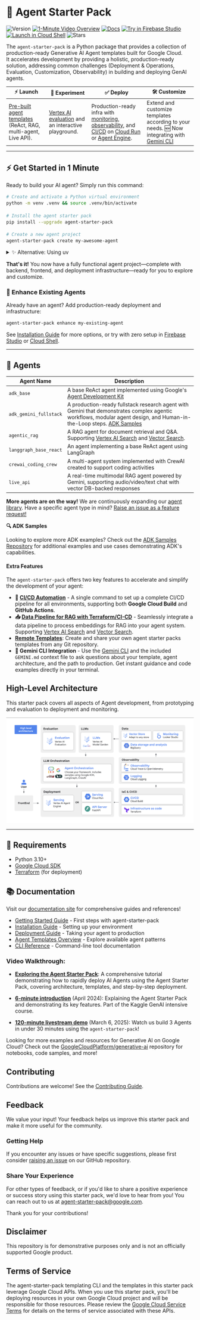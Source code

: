 # 🚀 Agent Starter Pack

![Version](https://img.shields.io/pypi/v/agent-starter-pack?color=blue) [![1-Minute Video Overview](https://img.shields.io/badge/1--Minute%20Overview-gray)](https://youtu.be/jHt-ZVD660g) [![Docs](https://img.shields.io/badge/Documentation-gray)](https://googlecloudplatform.github.io/agent-starter-pack/) <a href="https://studio.firebase.google.com/new?template=https%3A%2F%2Fgithub.com%2FGoogleCloudPlatform%2Fagent-starter-pack%2Ftree%2Fmain%2Fsrc%2Fresources%2Fidx">
  <picture>
    <source
      media="(prefers-color-scheme: dark)"
      srcset="https://cdn.firebasestudio.dev/btn/try_light_20.svg">
    <source
      media="(prefers-color-scheme: light)"
      srcset="https://cdn.firebasestudio.dev/btn/try_dark_20.svg">
    <img
      height="20"
      alt="Try in Firebase Studio"
      src="https://cdn.firebasestudio.dev/btn/try_blue_20.svg">
  </picture>
</a> [![Launch in Cloud Shell](https://img.shields.io/badge/Launch-in_Cloud_Shell-white)](https://shell.cloud.google.com/cloudshell/editor?cloudshell_git_repo=https%3A%2F%2Fgithub.com%2Feliasecchig%2Fasp-open-in-cloud-shell&cloudshell_print=open-in-cs) ![Stars](https://img.shields.io/github/stars/GoogleCloudPlatform/agent-starter-pack?color=yellow)


The `agent-starter-pack` is a Python package that provides a collection of production-ready Generative AI Agent templates built for Google Cloud. <br>
It accelerates development by providing a holistic, production-ready solution, addressing common challenges (Deployment & Operations, Evaluation, Customization, Observability) in building and deploying GenAI agents.

| ⚡️ Launch | 🧪 Experiment  | ✅ Deploy | 🛠️ Customize |
|---|---|---|---|
| [Pre-built agent templates](./agents/) (ReAct, RAG, multi-agent, Live API). | [Vertex AI evaluation](https://cloud.google.com/vertex-ai/generative-ai/docs/models/evaluation-overview) and an interactive playground. | Production-ready infra with [monitoring, observability](https://googlecloudplatform.github.io/agent-starter-pack/guide/observability), and [CI/CD](https://googlecloudplatform.github.io/agent-starter-pack/guide/deployment) on [Cloud Run](https://cloud.google.com/run) or [Agent Engine](https://cloud.google.com/vertex-ai/generative-ai/docs/agent-engine/overview). | Extend and customize templates according to your needs. 🆕 Now integrating with [Gemini CLI](https://github.com/google-gemini/gemini-cli) |

---
 
## ⚡ Get Started in 1 Minute

Ready to build your AI agent? Simply run this command:

```bash
# Create and activate a Python virtual environment
python -m venv .venv && source .venv/bin/activate

# Install the agent starter pack
pip install --upgrade agent-starter-pack

# Create a new agent project
agent-starter-pack create my-awesome-agent
```

<details>
<summary> ✨ Alternative: Using uv</summary>

If you have [`uv`](https://github.com/astral-sh/uv) installed, you can create and set up your project with a single command:
```bash
uvx agent-starter-pack create my-fullstack-agent
```
This command handles creating the project without needing to pre-install the package into a virtual environment.
</details>

**That's it!** You now have a fully functional agent project—complete with backend, frontend, and deployment infrastructure—ready for you to explore and customize.

### 🔧 Enhance Existing Agents

Already have an agent? Add production-ready deployment and infrastructure:

```bash
agent-starter-pack enhance my-existing-agent
```

See [Installation Guide](https://googlecloudplatform.github.io/agent-starter-pack/guide/installation) for more options, or try with zero setup in [Firebase Studio](https://studio.firebase.google.com/new?template=https%3A%2F%2Fgithub.com%2FGoogleCloudPlatform%2Fagent-starter-pack%2Ftree%2Fmain%2Fsrc%2Fresources%2Fidx) or [Cloud Shell](https://shell.cloud.google.com/cloudshell/editor?cloudshell_git_repo=https%3A%2F%2Fgithub.com%2Feliasecchig%2Fasp-open-in-cloud-shell&cloudshell_print=open-in-cs).

---

## 🤖 Agents

| Agent Name                  | Description                                                                                                                       |
|-----------------------------|-----------------------------------------------------------------------------------------------------------------------------------|
| `adk_base`      | A base ReAct agent implemented using Google's [Agent Development Kit](https://github.com/google/adk-python) |
| `adk_gemini_fullstack` | A production-ready fullstack research agent with Gemini that demonstrates complex agentic workflows, modular agent design, and Human-in-the-Loop steps. [ADK Samples](https://github.com/google/adk-samples/tree/main/python/agents/gemini-fullstack) |
| `agentic_rag` | A RAG agent for document retrieval and Q&A. Supporting [Vertex AI Search](https://cloud.google.com/generative-ai-app-builder/docs/enterprise-search-introduction) and [Vector Search](https://cloud.google.com/vertex-ai/docs/vector-search/overview).       |
| `langgraph_base_react`      | An agent implementing a base ReAct agent using LangGraph |
| `crewai_coding_crew`       | A multi-agent system implemented with CrewAI created to support coding activities       |
| `live_api`       | A real-time multimodal RAG agent powered by Gemini, supporting audio/video/text chat with vector DB-backed responses                       |

**More agents are on the way!** We are continuously expanding our [agent library](https://googlecloudplatform.github.io/agent-starter-pack/agents/overview). Have a specific agent type in mind? [Raise an issue as a feature request!](https://github.com/GoogleCloudPlatform/agent-starter-pack/issues/new?labels=enhancement)

**🔍 ADK Samples**

Looking to explore more ADK examples? Check out the [ADK Samples Repository](https://github.com/google/adk-samples) for additional examples and use cases demonstrating ADK's capabilities.

#### Extra Features

The `agent-starter-pack` offers two key features to accelerate and simplify the development of your agent:
- **🔄 [CI/CD Automation](https://googlecloudplatform.github.io/agent-starter-pack/cli/setup_cicd)** - A single command to set up a complete CI/CD pipeline for all environments, supporting both **Google Cloud Build** and **GitHub Actions**.
- **📥 [Data Pipeline for RAG with Terraform/CI-CD](https://googlecloudplatform.github.io/agent-starter-pack/guide/data-ingestion)** - Seamlessly integrate a data pipeline to process embeddings for RAG into your agent system. Supporting [Vertex AI Search](https://cloud.google.com/generative-ai-app-builder/docs/enterprise-search-introduction) and [Vector Search](https://cloud.google.com/vertex-ai/docs/vector-search/overview).
- **[Remote Templates](docs/guide/remote-templating.md)**: Create and share your own agent starter packs templates from any Git repository.
- **🤖 Gemini CLI Integration** - Use the [Gemini CLI](https://github.com/google-gemini/gemini-cli) and the included `GEMINI.md` context file to ask questions about your template, agent architecture, and the path to production. Get instant guidance and code examples directly in your terminal.

## High-Level Architecture

This starter pack covers all aspects of Agent development, from prototyping and evaluation to deployment and monitoring.

![High Level Architecture](docs/images/ags_high_level_architecture.png "Architecture")

---

## 🔧 Requirements

- Python 3.10+
- [Google Cloud SDK](https://cloud.google.com/sdk/docs/install)
- [Terraform](https://developer.hashicorp.com/terraform/downloads) (for deployment)


## 📚 Documentation

Visit our [documentation site](https://googlecloudplatform.github.io/agent-starter-pack/) for comprehensive guides and references!

- [Getting Started Guide](https://googlecloudplatform.github.io/agent-starter-pack/guide/getting-started) - First steps with agent-starter-pack
- [Installation Guide](https://googlecloudplatform.github.io/agent-starter-pack/guide/installation) - Setting up your environment
- [Deployment Guide](https://googlecloudplatform.github.io/agent-starter-pack/guide/deployment) - Taking your agent to production
- [Agent Templates Overview](https://googlecloudplatform.github.io/agent-starter-pack/agents/overview) - Explore available agent patterns
- [CLI Reference](https://googlecloudplatform.github.io/agent-starter-pack/cli/) - Command-line tool documentation


### Video Walkthrough:

- **[Exploring the Agent Starter Pack](https://www.youtube.com/watch?v=9zqwym-N3lg)**: A comprehensive tutorial demonstrating how to rapidly deploy AI Agents using the Agent Starter Pack, covering architecture, templates, and step-by-step deployment.

- **[6-minute introduction](https://www.youtube.com/live/eZ-8UQ_t4YM?feature=shared&t=2791)** (April 2024): Explaining the Agent Starter Pack and demonstrating its key features. Part of the Kaggle GenAI intensive course.

- **[120-minute livestream demo](https://www.youtube.com/watch?v=yIRIT_EtALs&t=235s)** (March 6, 2025): Watch us build 3 Agents in under 30 minutes using the `agent-starter-pack`!


Looking for more examples and resources for Generative AI on Google Cloud? Check out the [GoogleCloudPlatform/generative-ai](https://github.com/GoogleCloudPlatform/generative-ai) repository for notebooks, code samples, and more!

## Contributing

Contributions are welcome! See the [Contributing Guide](CONTRIBUTING.md).

## Feedback

We value your input! Your feedback helps us improve this starter pack and make it more useful for the community.

### Getting Help

If you encounter any issues or have specific suggestions, please first consider [raising an issue](https://github.com/GoogleCloudPlatform/generative-ai/issues) on our GitHub repository.

### Share Your Experience

For other types of feedback, or if you'd like to share a positive experience or success story using this starter pack, we'd love to hear from you! You can reach out to us at <a href="mailto:agent-starter-pack@google.com">agent-starter-pack@google.com</a>.

Thank you for your contributions!

## Disclaimer

This repository is for demonstrative purposes only and is not an officially supported Google product.

## Terms of Service

The agent-starter-pack templating CLI and the templates in this starter pack leverage Google Cloud APIs. When you use this starter pack, you'll be deploying resources in your own Google Cloud project and will be responsible for those resources. Please review the [Google Cloud Service Terms](https://cloud.google.com/terms/service-terms) for details on the terms of service associated with these APIs.
